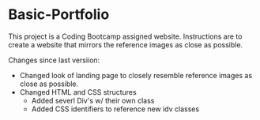 # Basic-Portfolio
This project is a Coding Bootcamp assigned website. Instructions are to 
create a website that mirrors the reference images as close as possible.

Changes since last versiion:

- Changed look of landing page to closely resemble reference images as close
  as possible.
- Changed HTML and CSS structures
    - Added severl Div's w/ their own class
    - Added CSS identifiers to reference new idv classes